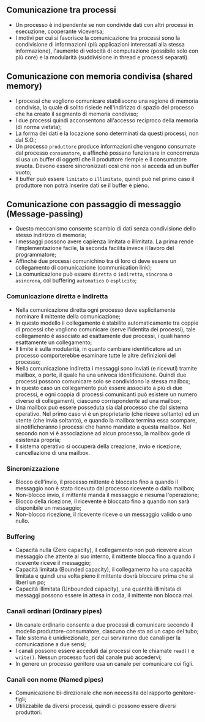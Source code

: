 ## Comunicazione tra processi
- Un processo è indipendente se non condivide dati con altri processi in esecuzione, cooperante viceversa;
- I motivi per cui si favorisce la comunicazione tra processi sono la condivisione di informazioni (più applicazioni interessati alla stessa informazione), l'aumento di velocità di computazione (possibile solo con più core) e la modularità (suddivisione in thread e processi separati).

## Comunicazione con memoria condivisa (shared memory)
- I processi che vogliono comunicare stabiliscono una regione di memoria condivisa, la quale di solito risiede nell'indirizzo di spazio del processo che ha creato il segmento di memoria condiviso;
- I due processi quindi acconsentono all'accesso reciproco della memoria (di norma vietata);
- La forma dei dati e la locazione sono determinati da questi processi, non dal S.O.;
- Un processo `produttore` produce informazioni che vengono consumate dal processo `consumatore`, e affinchè possano funzionare in concorrenza si usa un buffer di oggetti che il produttore riempie e il consumatore svuota. Devono essere sincronizzati così che non si acceda ad un buffer vuoto;
- Il buffer può essere `limitato` o `illimitato`, quindi può nel primo caso il produttore non potrà inserire dati se il buffer è pieno.

## Comunicazione con passaggio di messaggio (Message-passing)
- Questo meccanismo consente scambio di dati senza condivisione dello stesso indirizzo di memoria;
- I messaggi possono avere capienza limitata o illimitata. La prima rende l'implementazione facile, la seconda facilita invece il lavoro del programmatore;
- Affinchè due processi comunichino tra di loro ci deve essere un collegamento di comunicazione (communication link);
- La comunicazione può essere `diretta` o `indiretta`, `sincrona` o `asincrona`, col buffering `automatico` o `esplicito`;

### Comunicazione diretta e indiretta
- Nella comunicazione diretta ogni processo deve esplicitamente nominare il mittente della comunicazione;
- In questo modello il collegamento è stabilito automaticamente tra coppie di processi che vogliono comunicare (serve l'identita dei processi), tale collegamento è associato ad esattamente due processi, i quali hanno esattamente un collegamento;
- Il limite è sulla modularità, in quanto cambiare identificatore ad un processo comporterebbe esaminare tutte le altre definizioni del processo;
- Nella comunicazione indiretta i messaggi sono inviati (e ricevuti) tramite mailbox, o porte, il quale ha una univoca identificazione. Quindi due processi possono comunicare solo se condividono la stessa mailbox;
- In questo caso un collegamento può essere associato a più di due processi, e ogni coppia di processi comunicanti può esistere un numero diverso di collegamenti, ciascuno corrispondente ad una mailbox;
- Una mailbox può essere posseduta sia dal processo che dal sistema operativo. Nel primo caso vi è un proprietario (che riceve soltanto) ed un utente (che invia soltanto), e quando la mailbox termina essa scompare, si notificheranno i processi che hanno mandato a questa mailbox. Nel secondo non vi è associazione ad alcun processo, la mailbox gode di esistenza propria;
- Il sistema operativo si occuperà della creazione, invio e ricezione, cancellazione di una mailbox.

### Sincronizzazione
- Blocco dell'invio, il processo mittente è bloccato fino a quando il messaggio non è stato ricevuto dal processo ricevente o dalla mailbox;
- Non-blocco invio, il mittente manda il messaggio e riesuma l'operazione;
- Blocco della ricezione, il ricevente è bloccato fino a quando non sarà disponibile un messaggio;
- Non-blocco ricezione, il ricevente riceve o un messaggio valido o uno nullo.

### Buffering
- Capacità nulla (Zero capacity), il collegamento non può ricevere alcun messaggio che attente al suo interno, il mittente blocca fino a quando il ricevente riceve il messaggio;
- Capacità limitata (Bounded capacity), il collegamento ha una capacità limitata e quindi una volta pieno il mittente dovrà bloccare prima che si liberi un po; 
- Capacità illimitata (Unbounded capacity), una quantità illimitata di messaggi possono essere in attesa in coda, il mittente non blocca mai.


### Canali ordinari (Ordinary pipes)
- Un canale ordinario consente a due processi di comunicare secondo il modello produttore-consumatore, ciascuno che sta ad un capo del tubo;
- Tale sistema è unidirezionale, per cui serviranno due canali per la comunicazione a due sensi;
- I canali possono essere acceduti dai processi con le chiamate `read()` e `write()`. Nessun processo fuori dal canale può accedervi;
- In genere un processo genitore usa un canale per comunicare coi figli.

### Canali con nome (Named pipes)
- Comunicazione bi-direzionale che non necessita del rapporto genitore-figli;
- Utilizzabile da diversi processi, quindi ci possono essere diversi produttori.